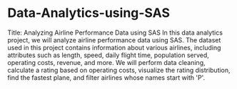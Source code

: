 # Data-Analytics-using-SAS
Title: Analyzing Airline Performance Data using SAS
In this data analytics project, we will analyze airline performance data using SAS. The dataset used in this project contains information about various airlines, including attributes such as length, speed, daily flight time, population served, operating costs, revenue, and more. We will perform data cleaning, calculate a rating based on operating costs, visualize the rating distribution, find the fastest plane, and filter airlines whose names start with 'P'.
